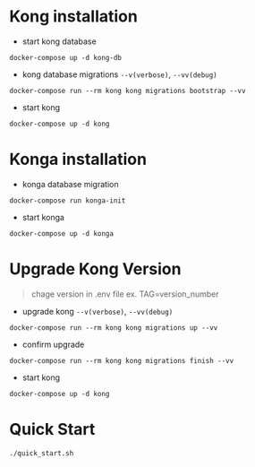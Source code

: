 # Kong installation
- start kong database
```shell
docker-compose up -d kong-db
```
- kong database migrations `--v(verbose)`, `--vv(debug)`
```shell
docker-compose run --rm kong kong migrations bootstrap --vv
```
- start kong
```shell
docker-compose up -d kong
```

# Konga installation
- konga database migration
```shell
docker-compose run konga-init
```
- start konga
```shell
docker-compose up -d konga
```

# Upgrade Kong Version
> chage version in .env file ex. TAG=version_number
- upgrade kong  `--v(verbose)`, `--vv(debug)`
```shell
docker-compose run --rm kong kong migrations up --vv
```
- confirm upgrade 
```shell
docker-compose run --rm kong kong migrations finish --vv
```
- start kong
```shell
docker-compose up -d kong
```
# Quick Start 
```shell
./quick_start.sh
```